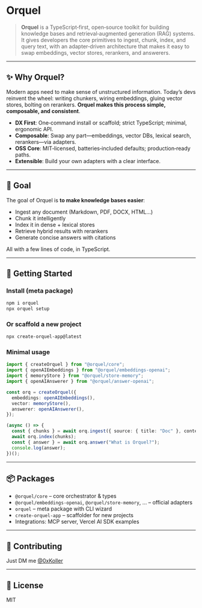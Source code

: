 # Orquel

> **Orquel** is a TypeScript‑first, open‑source toolkit for building knowledge bases and retrieval‑augmented generation (RAG) systems. It gives developers the core primitives to ingest, chunk, index, and query text, with an adapter‑driven architecture that makes it easy to swap embeddings, vector stores, rerankers, and answerers.

---

## ✨ Why Orquel?

Modern apps need to make sense of unstructured information. Today’s devs reinvent the wheel: writing chunkers, wiring embeddings, gluing vector stores, bolting on rerankers. **Orquel makes this process simple, composable, and consistent**.

* **DX First**: One‑command install or scaffold; strict TypeScript; minimal, ergonomic API.
* **Composable**: Swap any part—embeddings, vector DBs, lexical search, rerankers—via adapters.
* **OSS Core**: MIT‑licensed, batteries‑included defaults; production‑ready paths.
* **Extensible**: Build your own adapters with a clear interface.

---

## 🎯 Goal

The goal of Orquel is **to make knowledge bases easier**:

* Ingest any document (Markdown, PDF, DOCX, HTML…)
* Chunk it intelligently
* Index it in dense + lexical stores
* Retrieve hybrid results with rerankers
* Generate concise answers with citations

All with a few lines of code, in TypeScript.

---

## 🚀 Getting Started

### Install (meta package)

```bash
npm i orquel
npx orquel setup
```

### Or scaffold a new project

```bash
npx create-orquel-app@latest
```

### Minimal usage

```ts
import { createOrquel } from "@orquel/core";
import { openAIEmbeddings } from "@orquel/embeddings-openai";
import { memoryStore } from "@orquel/store-memory";
import { openAIAnswerer } from "@orquel/answer-openai";

const orq = createOrquel({
  embeddings: openAIEmbeddings(),
  vector: memoryStore(),
  answerer: openAIAnswerer(),
});

(async () => {
  const { chunks } = await orq.ingest({ source: { title: "Doc" }, content: "# Hello Orquel" });
  await orq.index(chunks);
  const { answer } = await orq.answer("What is Orquel?");
  console.log(answer);
})();
```

---

## 📦 Packages

* `@orquel/core` – core orchestrator & types
* `@orquel/embeddings-openai`, `@orquel/store-memory`, … – official adapters
* `orquel` – meta package with CLI wizard
* `create-orquel-app` – scaffolder for new projects
* Integrations: MCP server, Vercel AI SDK examples

---

## 🤝 Contributing

Just DM me [@0xKoller](https://x.com/0xKoller)

---

## 📜 License

MIT
